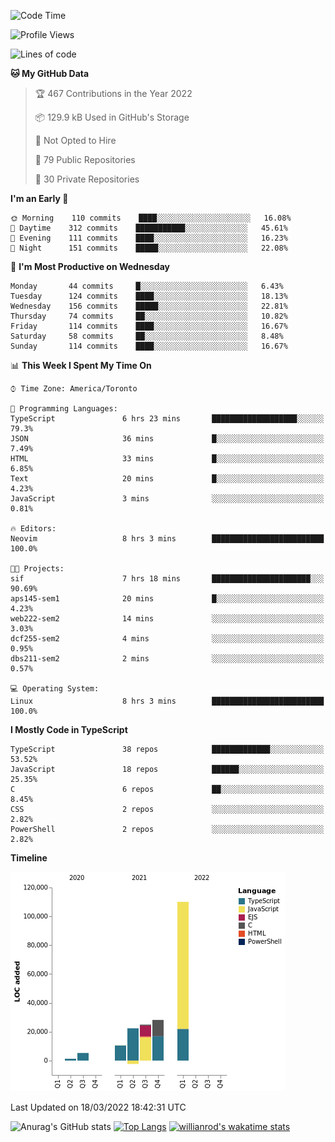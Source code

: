 <!--START_SECTION:waka-->
![Code Time](http://img.shields.io/badge/Code%20Time-191%20hrs%2015%20mins-blue)

![Profile Views](http://img.shields.io/badge/Profile%20Views-15-blue)

![Lines of code](https://img.shields.io/badge/From%20Hello%20World%20I%27ve%20Written-200%20Thousand%20lines%20of%20code-blue)

**🐱 My GitHub Data** 

> 🏆 467 Contributions in the Year 2022
 > 
> 📦 129.9 kB Used in GitHub's Storage 
 > 
> 🚫 Not Opted to Hire
 > 
> 📜 79 Public Repositories 
 > 
> 🔑 30 Private Repositories  
 > 
**I'm an Early 🐤** 

```text
🌞 Morning    110 commits    ████░░░░░░░░░░░░░░░░░░░░░   16.08% 
🌆 Daytime    312 commits    ███████████░░░░░░░░░░░░░░   45.61% 
🌃 Evening    111 commits    ████░░░░░░░░░░░░░░░░░░░░░   16.23% 
🌙 Night      151 commits    █████░░░░░░░░░░░░░░░░░░░░   22.08%

```
📅 **I'm Most Productive on Wednesday** 

```text
Monday       44 commits     █░░░░░░░░░░░░░░░░░░░░░░░░   6.43% 
Tuesday      124 commits    ████░░░░░░░░░░░░░░░░░░░░░   18.13% 
Wednesday    156 commits    █████░░░░░░░░░░░░░░░░░░░░   22.81% 
Thursday     74 commits     ██░░░░░░░░░░░░░░░░░░░░░░░   10.82% 
Friday       114 commits    ████░░░░░░░░░░░░░░░░░░░░░   16.67% 
Saturday     58 commits     ██░░░░░░░░░░░░░░░░░░░░░░░   8.48% 
Sunday       114 commits    ████░░░░░░░░░░░░░░░░░░░░░   16.67%

```


📊 **This Week I Spent My Time On** 

```text
⌚︎ Time Zone: America/Toronto

💬 Programming Languages: 
TypeScript               6 hrs 23 mins       ███████████████████░░░░░░   79.3% 
JSON                     36 mins             █░░░░░░░░░░░░░░░░░░░░░░░░   7.49% 
HTML                     33 mins             █░░░░░░░░░░░░░░░░░░░░░░░░   6.85% 
Text                     20 mins             █░░░░░░░░░░░░░░░░░░░░░░░░   4.23% 
JavaScript               3 mins              ░░░░░░░░░░░░░░░░░░░░░░░░░   0.81%

🔥 Editors: 
Neovim                   8 hrs 3 mins        █████████████████████████   100.0%

🐱‍💻 Projects: 
sif                      7 hrs 18 mins       ██████████████████████░░░   90.69% 
aps145-sem1              20 mins             █░░░░░░░░░░░░░░░░░░░░░░░░   4.23% 
web222-sem2              14 mins             ░░░░░░░░░░░░░░░░░░░░░░░░░   3.03% 
dcf255-sem2              4 mins              ░░░░░░░░░░░░░░░░░░░░░░░░░   0.95% 
dbs211-sem2              2 mins              ░░░░░░░░░░░░░░░░░░░░░░░░░   0.57%

💻 Operating System: 
Linux                    8 hrs 3 mins        █████████████████████████   100.0%

```

**I Mostly Code in TypeScript** 

```text
TypeScript               38 repos            █████████████░░░░░░░░░░░░   53.52% 
JavaScript               18 repos            ██████░░░░░░░░░░░░░░░░░░░   25.35% 
C                        6 repos             ██░░░░░░░░░░░░░░░░░░░░░░░   8.45% 
CSS                      2 repos             ░░░░░░░░░░░░░░░░░░░░░░░░░   2.82% 
PowerShell               2 repos             ░░░░░░░░░░░░░░░░░░░░░░░░░   2.82%

```


**Timeline**

![Chart not found](https://raw.githubusercontent.com/wise-introvert/wise-introvert/master/charts/bar_graph.png) 


 Last Updated on 18/03/2022 18:42:31 UTC
<!--END_SECTION:waka-->

![Anurag's GitHub stats](https://github-readme-stats.vercel.app/api?username=wise-introvert&count_private=true&show_icons=true)
[![Top Langs](https://github-readme-stats.vercel.app/api/top-langs/?username=wise-introvert&langs_count=10)](https://github.com/anuraghazra/github-readme-stats)
[![willianrod's wakatime stats](https://github-readme-stats.vercel.app/api/wakatime?username=wiseintrovert)](https://github.com/anuraghazra/github-readme-stats)
